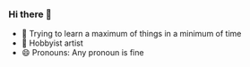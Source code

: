 ### Hi there 👋

- 🌱 Trying to learn a maximum of things in a minimum of time
- :art: Hobbyist artist
- 😄 Pronouns: Any pronoun is fine
